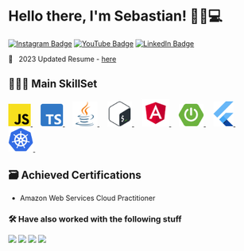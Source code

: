 # Hello there, I'm Sebastian! ✌🏻💻

[![Instagram Badge](https://img.shields.io/badge/Instagram-Profile?style=flat&logo=instagram&color=E1306C&logoColor=white)](https://www.instagram.com/justnotherdev)
[![YouTube Badge](https://img.shields.io/badge/YouTube-Profile?style=flat&logo=instagram&color=F80000&logoColor=white)](https://www.youtube.com/channel/UC9bBsYILkNzEDXy7Tj3ixJg)
[![LinkedIn Badge](https://img.shields.io/badge/LinkedIn-Profile?style=flat&logo=instagram&color=0e76a8&logoColor=white)](https://www.linkedin.com/in/justanotherdev/)
 

📇 &nbsp; 2023 Updated Resume -  [here](https://github.com/justnotherdev/justnotherdev/blob/main/resume.pdf)


## 🧑🏻‍💻 Main SkillSet

<a href="https://developer.mozilla.org/es/docs/Web/JavaScript">
  <img width="45" title="Javascript" alt="Javascript Logo" src="https://raw.githubusercontent.com/justnotherdev/justnotherdev/master/assets/javascript-logo.svg">
</a> &#xa0; &#xa0;

<a href="https://www.typescriptlang.org">
  <img width="45" title="Typescript" alt="Typescript Logo" src="https://raw.githubusercontent.com/justnotherdev/justnotherdev/master/assets/typescript-logo.svg">
</a> &#xa0; &#xa0;

<a href="https://www.java.com">
  <img width="50" title="Java" alt="Java Logo" src="https://raw.githubusercontent.com/justnotherdev/justnotherdev/master/assets/java-logo.svg">
</a> &#xa0; &#xa0;

<a href="https://www.gnu.org/software/bash/">
  <img width="50" title="Bash" alt="Bash Logo" src="https://raw.githubusercontent.com/justnotherdev/justnotherdev/master/assets/bash-logo.svg">
</a> &#xa0; &#xa0;

<a href="https://angularjs.org">
  <img width="55" title="AngularJS" alt="AngularJS Logo" src="https://raw.githubusercontent.com/justnotherdev/justnotherdev/master/assets/angularjs-logo.svg">
</a> &#xa0; &#xa0;

<a href="https://spring.io/projects/spring-boot">
  <img width="50" title="Spring Boot" alt="Spring Boot Logo" src="https://raw.githubusercontent.com/justnotherdev/justnotherdev/master/assets/spring-boot-logo.svg">
</a> &#xa0; &#xa0;

<a href="https://flutter.dev">
  <img width="40" title="Flutter" alt="Flutter Logo" src="https://raw.githubusercontent.com/justnotherdev/justnotherdev/master/assets/flutter-logo.svg">
</a> &#xa0; &#xa0;
  
<a href="https://kubernetes.io">
  <img  width="50" title="Kubernetes" alt="Kubernetes Logo" src="https://raw.githubusercontent.com/justnotherdev/justnotherdev/master/assets/kubernetes-logo.svg">
</a> &#xa0; &#xa0;




## 🗃️ Achieved Certifications  

- Amazon Web Services Cloud Practitioner



### 🛠️ Have also worked with the following stuff

<p>  
  <img src="https://img.shields.io/badge/Dart-444444?logo=dart&logoColor=247AFD&style=flat" />
  <img src="https://img.shields.io/badge/Python-444444?logo=python&logoColor=007ACC&style=flat" />
  <img src="https://img.shields.io/badge/Kotlin-444444?logo=kotlin&logoColor=FFA500&style=flat" />
  <img src="https://img.shields.io/badge/C%23-444444?logo=c-sharp&logoColor=51D1F6&style=flat" />
</p>



<!--
### Github Stats

<div style="display: flex; justify-content: space-between; max-width: 400px; margin: 0 auto; background: #A0C5E8; padding: 10px 0;">
  <span style="width: 50px;height: 50px; background: black; ">
    <img align="center" src="https://github-readme-stats.vercel.app/api?username=justnotherdev&theme=dark&custom_title=Sebastian's+GitHub+Stats&show_icons=true&hide=prs" />
  </span>
  <span style="width: 50px;height: 50px; background: black; ">
    <img align="center" src="https://github-readme-stats.vercel.app/api/top-langs/?username=justnotherdev&theme=dark&layout=compact" />
  </span>
</div>



Here are some ideas to get you started:

- 🔭 I’m currently working on ...
- 🌱 I’m currently learning ...
- 👯 I’m looking to collaborate on ...
- 🤔 I’m looking for help with ...
- 💬 Ask me about ...
- 📫 How to reach me: ...
- 😄 Pronouns: ...
- ⚡ Fun fact: ...
-->
